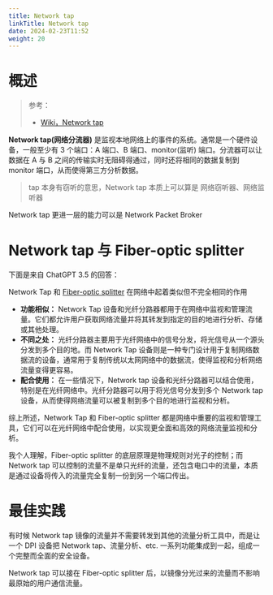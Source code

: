 ```yaml
---
title: Network tap
linkTitle: Network tap
date: 2024-02-23T11:52
weight: 20
---
```


# 概述

> 参考：
>
> - [Wiki，Network tap](https://en.wikipedia.org/wiki/Network_tap)

**Network tap(网络分流器)** 是监视本地网络上的事件的系统。通常是一个硬件设备，一般至少有 3 个端口：A 端口、B 端口、monitor(监听) 端口。分流器可以让数据在 A 与 B 之间的传输实时无阻碍得通过，同时还将相同的数据复制到 monitor 端口，从而使得第三方分析数据。

> tap 本身有窃听的意思，Network tap 本质上可以算是 网络窃听器、网络监听器

Network tap 更进一层的能力可以是 Network Packet Broker

# Network tap 与 Fiber-optic splitter

下面是来自 ChatGPT 3.5 的回答：

Network Tap 和 [Fiber-optic splitter](/docs/4.数据通信/Networking%20device/Fiber-optic%20splitter.md) 在网络中起着类似但不完全相同的作用

- **功能相似：** Network Tap 设备和光纤分路器都用于在网络中监视和管理流量。它们都允许用户获取网络流量并将其转发到指定的目的地进行分析、存储或其他处理。
- **不同之处：** 光纤分路器主要用于光纤网络中的信号分发，将光信号从一个源头分发到多个目的地。而 Network Tap 设备则是一种专门设计用于复制网络数据流的设备，通常用于复制传统以太网网络中的数据流，使得监视和分析网络流量变得更容易。
- **配合使用：** 在一些情况下，Network tap 设备和光纤分路器可以结合使用，特别是在光纤网络中。光纤分路器可以用于将光信号分发到多个 Network tap 设备，从而使得网络流量可以被复制到多个目的地进行监视和分析。

综上所述，Network Tap 和 Fiber-optic splitter 都是网络中重要的监视和管理工具，它们可以在光纤网络中配合使用，以实现更全面和高效的网络流量监视和分析。

我个人理解，Fiber-optic splitter 的底层原理是物理规则对光子的控制；而 Network tap 可以控制的流量不是单只光纤的流量，还包含电口中的流量，本质是通过设备将传入的流量完全复制一份到另一个端口传出。

# 最佳实践

有时候 Network tap 镜像的流量并不需要转发到其他的流量分析工具中，而是让一个 DPI 设备把 Network tap、流量分析、etc. 一系列功能集成到一起，组成一个完整而全面的安全设备。

Network tap 可以接在 Fiber-optic splitter 后，以镜像分光过来的流量而不影响最原始的用户通信流量。
